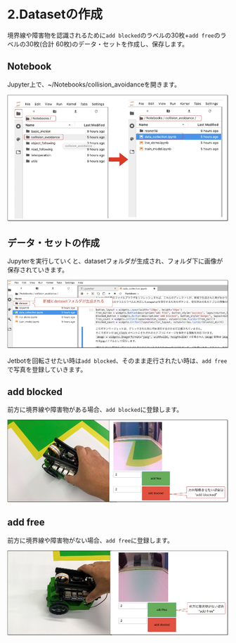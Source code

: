 # 2.Datasetの作成

境界線や障害物を認識されるために``add blocked``のラベルの30枚+``add free``のラベルの30枚(合計 60枚)のデータ・セットを作成し、保存します。

## Notebook

Jupyter上で、~/Notebooks/collision_avoidanceを開きます。

![](./img/menu001.jpg)

## データ・セットの作成

Jupyterを実行していくと、datasetフォルダが生成され、フォルダ下に画像が保存されていきます。

![](./img/sample001.jpg)

Jetbotを回転させたい時は``add blocked``、そのまま走行されたい時は、``add free``で写真を登録していきます。

## add blocked

前方に境界線や障害物がある場合、``add blocked``に登録します。

![](./img/data001.jpg)

## add free

前方に境界線や障害物がない場合、``add free``に登録します。

![](./img/data002.jpg)


